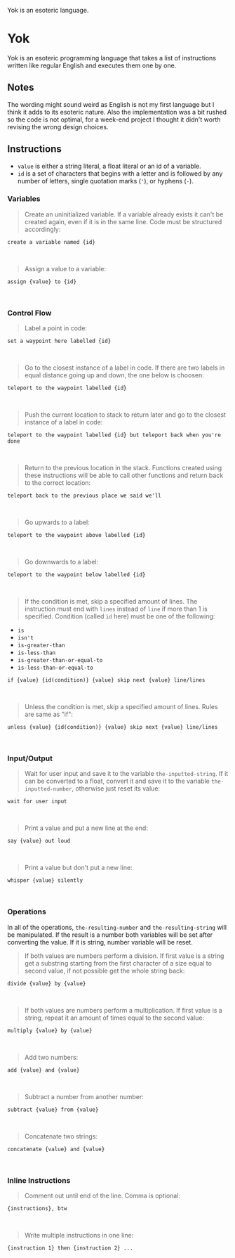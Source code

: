 Yok is an esoteric language.

# Yok
Yok is an esoteric programming language that takes a list of instructions written like regular English and executes them one by one.

## Notes
The wording might sound weird as English is not my first language but I think it adds to its esoteric nature. Also the implementation was a bit rushed so the code is not optimal, for a week-end project I thought it didn't worth revising the wrong design choices.

## Instructions
- `value` is either a string literal, a float literal or an id of a variable.
- `id` is a set of characters that begins with a letter and is followed by any number of letters, single quotation marks (`'`), or hyphens (`-`).

### Variables
> Create an uninitialized variable. If a variable already exists it can't be created again, even if it is in the same line. Code must be structured accordingly:
```
create a variable named {id}
```
&nbsp;  

> Assign a value to a variable:
```
assign {value} to {id}
```
&nbsp;  

### Control Flow
> Label a point in code:
```
set a waypoint here labelled {id}
```
&nbsp;  

> Go to the closest instance of a label in code. If there are two labels in equal distance going up and down, the one below is choosen:
```
teleport to the waypoint labelled {id}
```
&nbsp;  

> Push the current location to stack to return later and go to the closest instance of a label in code:
```
teleport to the waypoint labelled {id} but teleport back when you're done
```
&nbsp;  

> Return to the previous location in the stack. Functions created using these instructions will be able to call other functions and return back to the correct location:
```
teleport back to the previous place we said we'll
```
&nbsp;  

> Go upwards to a label:
```
teleport to the waypoint above labelled {id}
```
&nbsp;  

> Go downwards to a label:
```
teleport to the waypoint below labelled {id}
```
&nbsp;  

> If the condition is met, skip a specified amount of lines. The instruction must end with `lines` instead of `line` if more than 1 is specified. Condition (called `id` here) must be one of the following:
- `is`
- `isn't`
- `is-greater-than`
- `is-less-than`
- `is-greater-than-or-equal-to`
- `is-less-than-or-equal-to`
```
if {value} {id(condition)} {value} skip next {value} line/lines
```
&nbsp;  

> Unless the condition is met, skip a specified amount of lines. Rules are same as "if":
```
unless {value} {id(condition)} {value} skip next {value} line/lines
```
&nbsp;  

### Input/Output
> Wait for user input and save it to the variable `the-inputted-string`. If it can be converted to a float, convert it and save it to the variable `the-inputted-number`, otherwise just reset its value:
```
wait for user input
```
&nbsp;  

> Print a value and put a new line at the end:
```
say {value} out loud
```
&nbsp;  

> Print a value but don't put a new line:
```
whisper {value} silently
```
&nbsp;  

### Operations
In all of the operations, `the-resulting-number` and `the-resulting-string` will be manipulated. If the result is a number both variables will be set after converting the value. If it is string, number variable will be reset.

> If both values are numbers perform a division. If first value is a string get a substring starting from the first character of a size equal to second value, if not possible get the whole string back:
```
divide {value} by {value}
```
&nbsp;  

> If both values are numbers perform a multiplication. If first value is a string, repeat it an amount of times equal to the second value:
```
multiply {value} by {value}
```
&nbsp;  

> Add two numbers:
```
add {value} and {value}
```
&nbsp;  

> Subtract a number from another number:
```
subtract {value} from {value}
```
&nbsp;  

> Concatenate two strings:
```
concatenate {value} and {value}
```
&nbsp;  

### Inline Instructions
> Comment out until end of the line. Comma is optional:
```
{instructions}, btw
```
&nbsp;  

> Write multiple instructions in one line:
```
{instruction 1} then {instruction 2} ...
```
&nbsp;  
